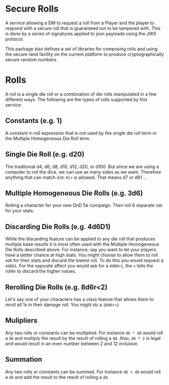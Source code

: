 # Secure Rolls

A service allowing a DM to request a roll from a Player and the player to respond with a secure roll that is guaranteed
not to be tampered with.  This is done by a series of signatures applied to json payloads using the JWS protocol.

This package also defines a set of libraries for composing rolls and using the secure rand facility on the current
platform to produce cryptographically secure random numbers.

# Rolls

A roll is a single die roll or a combination of die rolls manipulated in a few different ways. The following are the
types of rolls supported by this service:

## Constants (e.g. 1)

A constant in roll expression that is not used by the single die roll term or the Multiple Homogeneous Die Roll term.

## Single Die Roll (e.g. d20)

The traditional d4, d6, d8, d10, d12, d20, or d100.  But since we are using a computer to roll the dice, we can use as
many sides as we want.  Therefore anything that can match `d[0-9]+` is allowed.  That means d7 or d81 ...

## Multiple Homogeneous Die Rolls (e.g. 3d6)

Rolling a character for your new DnD 5e compaign.  Then roll 6 separate `3d6` for your stats. 

## Discarding Die Rolls (e.g. 4d6D1)

While the discarding feature can be applied to any die roll that produces multiple base results it is most often used
with the Multiple Homogeneous Die Rolls described above.  For instance, say you want to let your players have a better
chance at high stats.  You might choose to allow them to roll `4d6` for their stats and discard the lowest roll.  To do
this you would request a `4d6D1`.  For the opposite affect you would ask for a `4d6D>1`, the `>` tells the roller to
discard the higher values.

## Rerolling Die Rolls (e.g. 8d6r<2)

Let's say one of your characters has a class feature that allows them to reroll all 1s in their damage roll.  You might
do a `10d6r<2`  

## Mulipliers

Any two rolls or constants can be multiplied.  For instance `d6 * d8` would roll a `d6` and multiply the result by the 
result of rolling a `d8`.  Also, `d6 * 2` is legal and would result in an even number between 2 and 12 inclusive.

## Summation

Any two rolls or constants can be summed.  For instance `d6 + d8` would roll a `d6` and add the result to the result of
rolling a `d8`.

